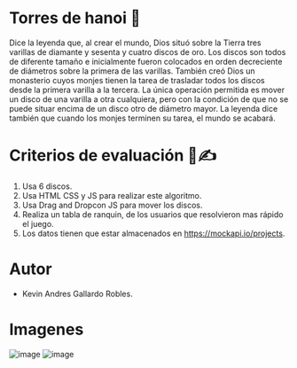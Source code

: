 # Torres de hanoi 🗼

Dice la leyenda que, al crear el mundo, Dios situó sobre la Tierra tres varillas de diamante y sesenta y cuatro discos de oro. Los discos son todos de diferente tamaño e inicialmente fueron colocados en orden decreciente de diámetros sobre la primera de las varillas. También creó Dios un monasterio cuyos monjes tienen la tarea de trasladar todos los discos desde la primera varilla a la tercera. La única operación permitida es mover un disco de una varilla a otra cualquiera, pero con la condición de que no se puede situar encima de un disco otro de diámetro mayor. La leyenda dice también que cuando los monjes terminen su tarea, el mundo se acabará.


# Criterios de evaluación 📄✍

1. Usa 6 discos. 
2. Usa HTML CSS y JS para realizar este algoritmo. 
3. Usa Drag and Dropcon JS para mover los discos.
4. Realiza un tabla de ranquin, de los usuarios que resolvieron mas rápido el juego. 
5. Los datos tienen que estar almacenados en https://mockapi.io/projects.

# Autor

- Kevin Andres Gallardo Robles.

# Imagenes

![image](https://github.com/Kevin2606/torres-de-hanoi/assets/54305330/d4b3f9fa-9fe6-481a-9e4b-6f6b39682bc2)
![image](https://github.com/Kevin2606/torres-de-hanoi/assets/54305330/628345de-d398-4ba6-9464-d190d98bddd2)


